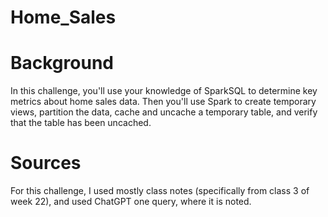 # Home_Sales
# Background

In this challenge, you'll use your knowledge of SparkSQL to determine key metrics about home sales data. Then you'll use Spark to create temporary views, partition the data, cache and uncache a temporary table, and verify that the table has been uncached.

# Sources
For this challenge, I used mostly class notes (specifically from class 3 of week 22), and used ChatGPT one query, where it is noted.
